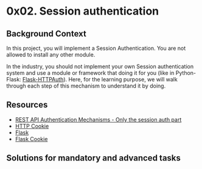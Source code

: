 # 0x02. Session authentication

## Background Context

In this project, you will implement a Session Authentication. You are not allowed to install any other module.

In the industry, you should not implement your own Session authentication system and use a module or framework that doing it for you (like in Python-Flask: [Flask-HTTPAuth](https://flask-httpauth.readthedocs.io/en/latest/)). Here, for the learning purpose, we will walk through each step of this mechanism to understand it by doing.

## Resources

- [REST API Authentication Mechanisms - Only the session auth part](https://www.youtube.com/watch?v=501dpx2IjGY)
- [HTTP Cookie](https://developer.mozilla.org/en-US/docs/Web/HTTP/Headers/Cookie)
- [Flask](https://palletsprojects.com/p/flask/)
- [Flask Cookie](https://flask.palletsprojects.com/en/1.1.x/quickstart/#cookies)

## Solutions for mandatory and advanced tasks
